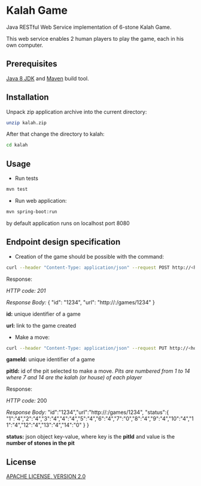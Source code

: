 # Kalah Game
Java RESTful Web Service implementation of 6-stone Kalah Game.

This web service enables 2 human players to play the game, each in his own computer.

## Prerequisites

[Java 8 JDK](http://www.oracle.com/technetwork/java/javase/downloads/index.html)
and
[Maven](https://maven.apache.org/install.html) build tool.

## Installation

Unpack zip application archive into the current directory:
```bash
unzip kalah.zip
```

After that change the directory to kalah:
```bash
cd kalah
````

## Usage

* Run tests
```bash
mvn test
```

* Run web application:

```bash
mvn spring-boot:run
```

by default application runs on localhost port 8080

## Endpoint design specification

* Creation of the game should be possible with the command:
```bash
curl --header "Content-Type: application/json" --request POST http://<host>:<port>/games
```

Response:

*HTTP code: 201*

*Response Body:* { "id": "1234", "url": "http://<host>:<port>/games/1234" }

**id:** unique identifier of a game

**url:** link to the game created
* Make a move:
```bash
curl --header "Content-Type: application/json" --request PUT http://<host>:<port>/games/{gameId}/pits/{pitId}
```
**gameId:** unique identifier of a game

**pitId:** id of the pit selected to make a move.
*Pits are numbered from 1 to 14 where 7 and 14 are the kalah (or house)
of each player*

Response:

*HTTP code:* 200

*Response Body:*
"id":"1234","url":"http://<host>:<port>/games/1234",
"status":{ "1":"4","2":"4","3":"4","4":"4","5":"4","6":"4","7":"0","8":"4","9":"4","10":"4","11":"4","12":"4","13":"4","14":"0" } }

**status:** json object key-value, where key is the **pitId** and value is the **number of stones in the pit**

## License
[APACHE LICENSE, VERSION 2.0](http://www.apache.org/licenses/LICENSE-2.0)